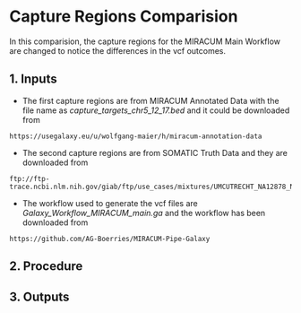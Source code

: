 # Capture Regions Comparision

In this comparision, the capture regions for the MIRACUM Main Workflow are changed to notice the differences in the vcf outcomes.

## 1. Inputs

* The first capture regions are from MIRACUM Annotated Data with the file name as *capture_targets_chr5_12_17.bed* and it could be downloaded from 

```
https://usegalaxy.eu/u/wolfgang-maier/h/miracum-annotation-data
```

* The second capture regions are from SOMATIC Truth Data and they are downloaded from

```
ftp://ftp-trace.ncbi.nlm.nih.gov/giab/ftp/use_cases/mixtures/UMCUTRECHT_NA12878_NA24385_mixture_10052016/
```

* The workflow used to generate the vcf files are *Galaxy_Workflow_MIRACUM_main.ga* and the workflow has been downloaded from

```
https://github.com/AG-Boerries/MIRACUM-Pipe-Galaxy
```

## 2. Procedure

## 3. Outputs


